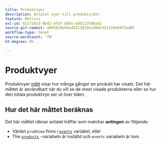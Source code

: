 ```yaml
---
title: Produktvyer
description: Antalet vyer till produktsidor.
feature: Metrics
exl-id: 6217391d-8b42-4fdf-b05e-b9b117598ad2
source-git-commit: d095628e94a45221815b1d08e35132de09f5ed8f
workflow-type: tm+mt
source-wordcount: '79'
ht-degree: 0%

---
```


# Produktvyer

Produktvyer [mått](overview.md) visar hur många gånger en produkt har visats. Det här måttet är användbart när du vill se de mest visade produkterna eller se hur den totala produktvyn ser ut över tiden.

## Hur det här måttet beräknas

Det här måttet räknar antalet träffar som matchar **antingen** av följande:

* Värdet `prodView` finns i [`events`](/help/implement/vars/page-vars/events/events-overview.md) variabel, eller
* The [`products`](/help/implement/vars/page-vars/products.md) -variabeln är inställd och `events` variabeln är tom.
